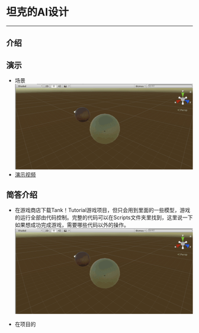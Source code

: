 # 坦克的AI设计
--------------
## 介绍


## 演示
+ 场景
![plane](https://raw.githubusercontent.com/MapleLai/Homework7/master/Screenshot/%E5%9C%BA%E6%99%AF.png)
+ [演示视频](https://pan.baidu.com/s/1UCd-Qk4OLCmzgr4dTmVoyw)

## 简答介绍
+ 在游戏商店下载Tank！Tutorial游戏项目，但只会用到里面的一些模型，游戏的运行全部由代码控制。完整的代码可以在Scripts文件夹里找到，这里说一下如果想成功完成游戏，需要哪些代码以外的操作。
![Tanks](https://raw.githubusercontent.com/MapleLai/Homework7/master/Screenshot/%E5%9C%BA%E6%99%AF.png)

+ 在项目的

